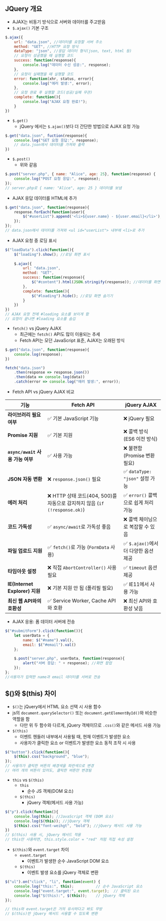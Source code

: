 ## JQuery 개요
- AJAX는 비동기 방식으로 서버와 데이터를 주고받음
- `$.ajax()` 기본 구조
```javascript
$.ajax({
    url: "data.json", //데이터를 요청할 서버 주소
    method: "GET", //HTTP 요청 방식
    dataType: "json", //응답 데이터 형식(json, text, html 등)
    // 요청이 성공했을 때 실행할 코드
    success: function(response){
        console.log("데이터 수신 성공:", response);
    },
    // 요청이 실패했을 때 실행할 코드
    error: function(xhr, status, error){
        console.log("에러 발생:", error);
    },
    // 요청 완료 후 실행할 코드(성공/실패 무관)
    complete: function(){
        console.log("AJAX 요청 완료!");
    }
})
```
- `$.get()` 
    - jQuery 에서는 `$.ajax()`보다 더 간단한 방법으로 AJAX 요청 가능
```javascript
$.get("data.json", fuction(response){
    console.log("GET 요청 응답:", response);
    // data.json에서 데이터를 가져와 출력
})
```
- `$.post()`
    - 위와 같음
```javascript
$.post("server.php", { name: "Alice", age: 25}, function(response) {
    console.log("POST 요청 응답:", response);
});
// server.php로 { name: "Alice", age: 25 } 데이터를 보냄
```
- AJAX 응답 데이터를 HTML에 추가
```javascript
$.get("data.json", function(response){
    response.forEach(function(user){
        $("#userList").append('<li>${user.name} - ${user.email}</li>');
    });
});
// data.json에서 데이터를 가져와 <ul id="userList"> 내부에 <li>로 추가
```
- AJAX 요청 중 로딩 표시
```javascript
$("loadData").click(function(){
    $("loading").show(); //로딩 화면 표시
    
    $.ajax({
        url: "data.json",
        method: "GET",
        success: function(response){
            $("#content").html(JSON.stringify(response)); //데이터를 화면에 표시
        },
        complete: function(){
            $("#loading").hide(); //로딩 화면 숨기기
        }
    })
})
// AJAX 요청 전에 #loading 요소를 보이게 함
// 요청이 끝나면 #loading 요소를 숨김
```

- `fetch()` vs jQuery AJAX
    - 최근에는 `fetch()` API도 많이 이용되는 추세
    - Fetch API는 모던 JavaScript 표준, AJAX는 오래된 방식
```javascript
$.get("data.json", function(response){
    console.log(response);
})

fetch("data.json")
    .then(response => response.json())
    .then(data => console.log(data))
    .catch(error => console.log("에러 발생:", error));
```

- Fetch API vs jQuery AJAX 비교

| 기능 | Fetch API | jQuery AJAX |
|------|----------|------------|
| **라이브러리 필요 여부** | ✅ 기본 JavaScript 기능 | ❌ jQuery 필요 |
| **Promise 지원** | ✅ 기본 지원 | ❌ 콜백 방식 (ES6 이전 방식) |
| **`async/await` 사용 가능 여부** | ✅ 사용 가능 | ❌ 불편함 (Promise 변환 필요) |
| **JSON 자동 변환** | ❌ `response.json()` 필요 | ✅ `dataType: "json"` 설정 가능 |
| **에러 처리** | ❌ HTTP 상태 코드(404, 500)를 자동으로 감지하지 않음 (`if (!response.ok)`) | ✅ `error()` 콜백으로 쉽게 처리 가능 |
| **코드 가독성** | ✅ `async/await`로 가독성 좋음 | ❌ 콜백 체이닝으로 복잡할 수 있음 |
| **파일 업로드 지원** | ✅ `fetch()`로 가능 (`FormData` 사용) | ✅ `$.ajax()`에서 더 다양한 옵션 제공 |
| **타임아웃 설정** | ❌ 직접 `AbortController()` 사용 필요 | ✅ `timeout` 옵션 제공 |
| **IE(Internet Explorer) 지원** | ❌ 기본 지원 안 됨 (폴리필 필요) | ✅ IE11에서 사용 가능 |
| **최신 웹 API와의 호환성** | ✅ Service Worker, Cache API와 호환 | ❌ 최신 API와 호환성 낮음 |

- AJAX 응용: 폼 데이터 서버에 전송
```javascript
$("#submitForm").click(function()){
    let userData = {
        name: $("#name").val(),
        email: $("#email").val()
    };
    
    $.post("server.php", userData, function(response){
        alert("서버 응답: " + response); //화면 팝업
    });
};
//사용자가 입력한 name과 email 데이터를 서버로 전송
```

## $()와 $(this) 차이
- `$()`는 jQuery에서 HTML 요소 선택 시 사용 함수
- js의 `document.querySelector()` 또는 `document.getElementById()`와 비슷한 역할을 함
    - 다만 위 두 함수와 다르게, jQuery 객체이므로 `.css()`와 같은 메서드 사용 가능
- `$(this)`
    - 이벤트 헨들러 내부에서 사용될 때, 현재 이벤트가 발생한 요소
    - 사용자가 클릭한 요소 or 이벤트가 발생한 요소 동적 조작 시 사용
```js
$("button").click(function(){
    $(this).css("background", "blue");
});
// 사용자가 클릭한 버튼의 배경색을 파란색으로 변경
// 여러 개의 버튼이 있어도, 클릭한 버튼만 변경됨
```
- `this` vs `$(this)`
    - `this`
        - 순수 JS 객체(DOM 요소)
    - `$(this)`
        - jQuery 객체(메서드 사용 가능)
```javascript
$("p").click(function(){
    console.log(this); //JavaScript 객체 (DOM 요소)
    console.log($(this)); //jQuery 객체
    $(this).css("font-weihgt", "bold"); //jQuery 메서드 사용 가능
})
// $(this) 사용 시, jQuery 메서드 적용
// this만 사용하면, this.style.color = "red" 처럼 직접 속성 설정
```

- `$(this)`와 `event.target` 차이
    - `event.target`
        - 이벤트가 발생한 순수 JavaScript DOM 요소
    - `$(this)`
        - 이벤트 발생 요소를 jQuery 객체로 변환
```javascript
$("ul").on("click", "li", function(event) {
    console.log("this:", this);          // 순수 JavaScript 요소
    console.log("event.target:", event.target);  // 클릭된 요소
    console.log("$(this):", $(this));    // jQuery 객체
});

// this와 event.target은 거의 유사하다고 봐도 무방
// $(this)만 jQuery 메서드 사용할 수 있도록 변환
```